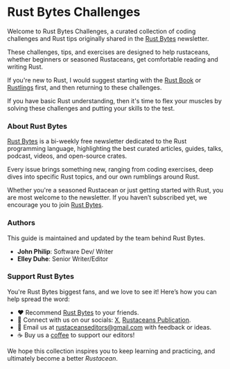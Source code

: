 # Rust Bytes Challenges

Welcome to Rust Bytes Challenges, a curated collection of coding challenges and Rust tips originally shared in the [Rust Bytes](https://weeklyrust.substack.com/) newsletter.

These challenges, tips, and exercises are designed to help rustaceans, whether beginners or seasoned Rustaceans, get comfortable reading and writing Rust.

If you're new to Rust, I would suggest starting with the [Rust Book](https://doc.rust-lang.org/book/) or [Rustlings](https://github.com/rust-lang/rustlings) first, and then returning to these challenges. 

If you have basic Rust understanding, then it's time to flex your muscles by solving these challenges and putting your skills to the test.


### About Rust Bytes

[Rust Bytes](https://weeklyrust.substack.com/) is a bi-weekly free newsletter dedicated to the Rust programming language, highlighting the best curated articles, guides, talks, podcast, videos, and open-source crates. 

Every issue brings something new, ranging from coding exercises, deep dives into specific Rust topics, and our own rumblings around Rust.

Whether you're a seasoned Rustacean or just getting started with Rust, you are most welcome to the newsletter. If you haven’t subscribed yet, we encourage you to join [Rust Bytes](https://weeklyrust.substack.com/).


### Authors

This guide is maintained and updated by the team behind Rust Bytes.

- **John Philip**: Software Dev/ Writer
- **Elley Duhe**: Senior Writer/Editor


### Support Rust Bytes

You're Rust Bytes biggest fans, and we love to see it! Here’s how you can help spread the word:

- ❤️ Recommend [Rust Bytes](https://weeklyrust.substack.com/) to your friends.
- 🤳 Connect with us on our socials: [X](https://x.com/intent/user?screen_name=rustaceans_rs), [Rustaceans Publication](https://medium.com/rustaceans).
- 📨 Email us at [rustaceanseditors@gmail.com](mailto:rustaceanseditors@gmail.com) with feedback or ideas.
- ☕️ Buy us a [coffee](https://buymeacoffee.com/rustbytes) to support our editors!


We hope this collection inspires you to keep learning and practicing, and ultimately become a better *Rustacean*.

